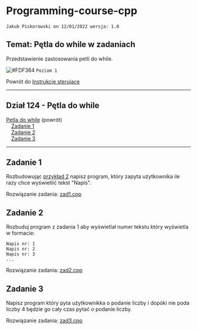 # Programming-course-cpp

`Jakub Piskorowski on 12/01/2022 wersja: 1.0`

## Temat: Pętla do while w zadaniach

Przedstawienie zastosowania petli do while.

![#FDF364](https://via.placeholder.com/15/FDF364/000000?text=+) `Poziom 1`

Powrót do [Instrukcje sterujace ](/1-programowanie-strukturalne/1-2-instrukcje-sterujace/README.md)

---

## Dział 124 - Pętla do while

[Petla do while](/1-programowanie-strukturalne/1-2-instrukcje-sterujace/1-2-4-do-while/README.md) (powrót) \
&emsp;[Zadanie 1](#zadanie-1) \
&emsp;[Zadanie 2](#zadanie-2) \
&emsp;[Zadanie 3](#zadanie-3)

---

## Zadanie 1

Rozbudowując [przykład 2](../p2-dowhile.cpp) napisz program, który zapyta użytkownika ile razy chce wyświetlić tekst "Napis".

Rozwiązanie zadania: [zad1.cpp](zad1.cpp)

## Zadanie 2

Rozbuduj program z zadania 1 aby wyświetlał numer tekstu który wyświetla  w formacie:

```text
Napis nr: 1
Napis nr: 2
Napis nr: 3
...
```

Rozwiązanie zadania: [zad2.cpp](zad2.cpp)

## Zadanie 3

Napisz program który pyta użytkownikka o podanie liczby i dopóki nie poda liczby 4 będzie go cały czas pytać o podanie liczby.

Rozwiązanie zadania: [zad3.cpp](zad3.cpp)